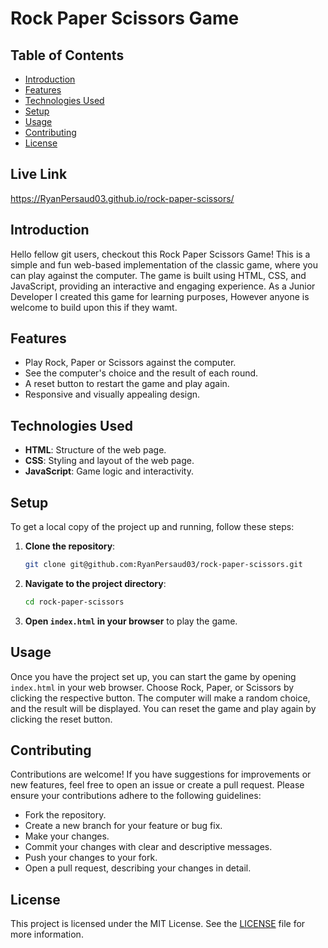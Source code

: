 # Rock Paper Scissors Game

## Table of Contents

- [Introduction](#introduction)
- [Features](#features)
- [Technologies Used](#technologies-used)
- [Setup](#setup)
- [Usage](#usage)
- [Contributing](#contributing)
- [License](#license)

## Live Link

https://RyanPersaud03.github.io/rock-paper-scissors/

## Introduction

Hello fellow git users, checkout this Rock Paper Scissors Game! This is a simple and fun web-based implementation of the classic game, where you can play against the computer. The game is built using HTML, CSS, and JavaScript, providing an interactive and engaging experience. As a Junior Developer I created this game for learning purposes, However anyone is welcome to build upon this if they wamt.

## Features

- Play Rock, Paper or Scissors against the computer.
- See the computer's choice and the result of each round.
- A reset button to restart the game and play again.
- Responsive and visually appealing design.

## Technologies Used

- **HTML**: Structure of the web page.
- **CSS**: Styling and layout of the web page.
- **JavaScript**: Game logic and interactivity.

## Setup

To get a local copy of the project up and running, follow these steps:

1. **Clone the repository**:

   ```sh
   git clone git@github.com:RyanPersaud03/rock-paper-scissors.git
   ```

2. **Navigate to the project directory**:

   ```sh
   cd rock-paper-scissors
   ```

3. **Open `index.html` in your browser** to play the game.

## Usage

Once you have the project set up, you can start the game by opening `index.html` in your web browser. Choose Rock, Paper, or Scissors by clicking the respective button. The computer will make a random choice, and the result will be displayed. You can reset the game and play again by clicking the reset button.

## Contributing

Contributions are welcome! If you have suggestions for improvements or new features, feel free to open an issue or create a pull request. Please ensure your contributions adhere to the following guidelines:

- Fork the repository.
- Create a new branch for your feature or bug fix.
- Make your changes.
- Commit your changes with clear and descriptive messages.
- Push your changes to your fork.
- Open a pull request, describing your changes in detail.

## License

This project is licensed under the MIT License. See the [LICENSE](LICENSE) file for more information.
